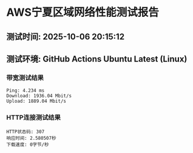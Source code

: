 # AWS宁夏区域网络性能测试报告
## 测试时间: 2025-10-06 20:15:12
## 测试环境: GitHub Actions Ubuntu Latest (Linux)

### 带宽测试结果
```
Ping: 4.234 ms
Download: 1936.04 Mbit/s
Upload: 1889.04 Mbit/s
```

### HTTP连接测试结果
```
HTTP状态码: 307
响应时间: 2.580507秒
下载速度: 0字节/秒
```

